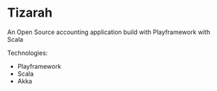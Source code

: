 # Tizarah
An Open Source accounting application build with Playframework with Scala

Technologies:
- Playframework
- Scala
- Akka

